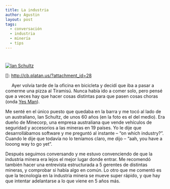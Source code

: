 ```yaml
---
title: La industria
author: Agustin
layout: post
tags:
  - conversación
  - industria
  - minería
  - tips
---
```

#

[![Ian Schultz][2]][2]

 []: http://cb.platan.us/?attachment_id=28

     Ayer volvía tarde de la oficina en bicicleta y decidí que iba a pasar a comerme una pizza al Tiramisú. Nunca había ido a comer solo, pero pensé que a veces hay que hacer cosas distintas para que pasen cosas choras (onda [Yes Man][2]).

 [2]: http://www.imdb.com/title/tt1068680/

Me senté en el único puesto que quedaba en la barra y me tocó al lado de un australiano, Ian Schultz, de unos 60 años (en la foto es el del medio). Era dueño de Minecorp, una empresa australiana que vende vehículos de seguridad y accesorios a las mineras en 19 países. Yo le dije que desarrollábamos software y me preguntó al instante – “on which industry?”. Cuando le dije que todavía no lo teníamos claro, me dijo – “aah, you have a looong way to go yet”.

Después seguimos conversando y me estuvo convenciendo de que la industria minera era lejos el mejor lugar donde entrar. Me recomendó también hacer una entrevista estructurada a 5 gerentes de distintas mineras, y comprobar si había algo en común. Lo otro que me comentó es que la tecnología en la industria minera se mueve super rápido, y que hay que intentar adelantarse a lo que viene en 5 años más.